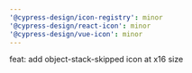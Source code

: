 ```yaml
---
'@cypress-design/icon-registry': minor
'@cypress-design/react-icon': minor
'@cypress-design/vue-icon': minor
---
```


feat: add object-stack-skipped icon at x16 size
